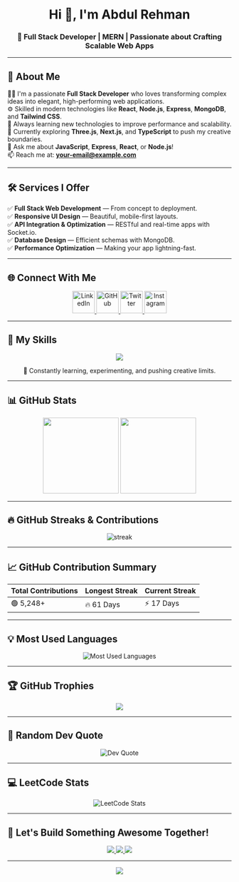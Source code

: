 <h1 align="center">Hi 👋, I'm Abdul Rehman</h1>
<h3 align="center">🚀 Full Stack Developer | MERN | Passionate about Crafting Scalable Web Apps</h3>

---

## 💫 About Me

👨‍💻 I'm a passionate **Full Stack Developer** who loves transforming complex ideas into elegant, high-performing web applications.  
⚙️ Skilled in modern technologies like **React**, **Node.js**, **Express**, **MongoDB**, and **Tailwind CSS**.  
🎯 Always learning new technologies to improve performance and scalability.  
🌱 Currently exploring **Three.js**, **Next.js**, and **TypeScript** to push my creative boundaries.  
💬 Ask me about **JavaScript**, **Express**, **React**, or **Node.js**!  
📫 Reach me at: **[your-email@example.com](mailto:your-email@example.com)**  

---

## 🛠️ Services I Offer

✅ **Full Stack Web Development** — From concept to deployment.  
✅ **Responsive UI Design** — Beautiful, mobile-first layouts.  
✅ **API Integration & Optimization** — RESTful and real-time apps with Socket.io.  
✅ **Database Design** — Efficient schemas with MongoDB.  
✅ **Performance Optimization** — Making your app lightning-fast.  

---

## 🌐 Connect With Me

<p align="center">
  <a href="https://linkedin.com/in/yourprofile" target="_blank">
    <img src="https://skillicons.dev/icons?i=linkedin" height="50" alt="LinkedIn"/>
  </a>
  <a href="https://github.com/yourusername" target="_blank">
    <img src="https://skillicons.dev/icons?i=github" height="50" alt="GitHub"/>
  </a>
  <a href="https://twitter.com/yourhandle" target="_blank">
    <img src="https://skillicons.dev/icons?i=twitter" height="50" alt="Twitter"/>
  </a>
  <a href="https://instagram.com/yourhandle" target="_blank">
    <img src="https://skillicons.dev/icons?i=instagram" height="50" alt="Instagram"/>
  </a>
</p>

---

## 🧰 My Skills

<p align="center">
  <img src="https://skillicons.dev/icons?i=html,css,js,react,nextjs,redux,nodejs,express,mongodb,tailwind,bootstrap,typescript,git,github,vscode,figma" />
</p>

<p align="center">🧠 Constantly learning, experimenting, and pushing creative limits.</p>

---

## 📊 GitHub Stats

<div align="center">
  <img src="https://github-readme-stats.vercel.app/api?username=yourusername&show_icons=true&theme=radical&hide_border=true" height="170"/>
  <img src="https://github-readme-stats.vercel.app/api/top-langs/?username=yourusername&layout=compact&theme=radical&hide_border=true" height="170"/>
</div>

---

## 🔥 GitHub Streaks & Contributions

<p align="center">
  <img src="https://streak-stats.demolab.com?user=yourusername&theme=radical&hide_border=true" alt="streak"/>
</p>

---

## 📈 GitHub Contribution Summary

| Total Contributions | Longest Streak | Current Streak |
|----------------------|----------------|----------------|
| 🟢 5,248+ | 🔥 61 Days | ⚡ 17 Days |

---

## 💡 Most Used Languages

<p align="center">
  <img src="https://github-readme-stats.vercel.app/api/top-langs/?username=yourusername&langs_count=8&theme=tokyonight&layout=compact&hide_border=true" alt="Most Used Languages"/>
</p>

---

## 🏆 GitHub Trophies

<p align="center">
  <img src="https://github-profile-trophy.vercel.app/?username=yourusername&theme=dracula&no-frame=true&row=1&column=7" />
</p>

---

## 💬 Random Dev Quote

<p align="center">
  <img src="https://quotes-github-readme.vercel.app/api?type=horizontal&theme=radical" alt="Dev Quote"/>
</p>

---

## 💻 LeetCode Stats

<p align="center">
  <img src="https://leetcard.jacoblin.cool/yourleetcodeusername?theme=dark&font=Karma&ext=activity" alt="LeetCode Stats" />
</p>

---

## 🚀 Let's Build Something Awesome Together!

<p align="center">
  <a href="mailto:your-email@example.com">
    <img src="https://img.shields.io/badge/Contact%20Me-ff69b4?style=for-the-badge&logo=gmail&logoColor=white" />
  </a>
  <a href="https://linkedin.com/in/yourprofile">
    <img src="https://img.shields.io/badge/LinkedIn-0072b1?style=for-the-badge&logo=linkedin&logoColor=white" />
  </a>
  <a href="https://github.com/yourusername">
    <img src="https://img.shields.io/badge/GitHub-100000?style=for-the-badge&logo=github&logoColor=white" />
  </a>
</p>

---

<p align="center">
  <img src="https://readme-typing-svg.herokuapp.com?font=Karma&size=26&duration=4000&color=A33CFC&center=true&vCenter=true&lines=Thanks+for+visiting!;Let's+connect+and+create+magic+🚀;Keep+Coding,+Keep+Growing+💻"/>
</p>
